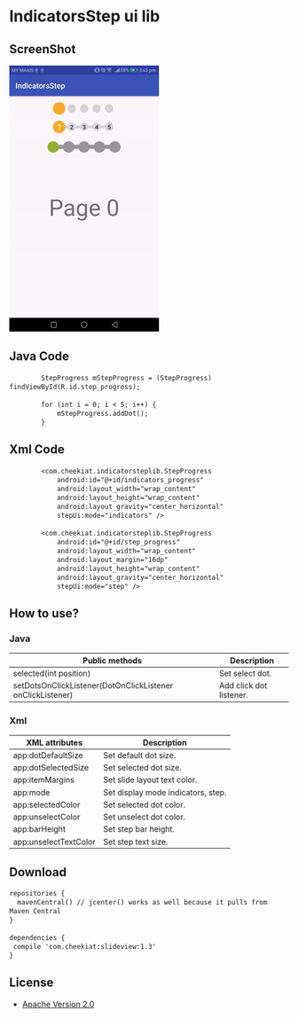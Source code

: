 # IndicatorsStep ui lib

ScreenShot
----------------
![ScreenShot](https://github.com/cheekiat/IndicatorsStep/blob/master/screenshort.gif)

Java Code
----------------
```
        StepProgress mStepProgress = (StepProgress) findViewById(R.id.step_progress);
        
        for (int i = 0; i < 5; i++) {
            mStepProgress.addDot();
        }
```
        
Xml Code
----------------
```
        <com.cheekiat.indicatorsteplib.StepProgress
            android:id="@+id/indicators_progress"
            android:layout_width="wrap_content"
            android:layout_height="wrap_content"
            android:layout_gravity="center_horizontal"
            stepUi:mode="indicators" />

        <com.cheekiat.indicatorsteplib.StepProgress
            android:id="@+id/step_progress"
            android:layout_width="wrap_content"
            android:layout_margin="16dp"
            android:layout_height="wrap_content"
            android:layout_gravity="center_horizontal"
            stepUi:mode="step" />
```

How to use?
----------------
### Java
| Public methods | Description |
| ------------- | ------------- |
| selected(int position) | Set select dot. |
| setDotsOnClickListener(DotOnClickListener onClickListener) | Add click dot listener. |

### Xml
| XML attributes | Description |
| ------------- | ------------- |
| app:dotDefaultSize | Set default dot size. |
| app:dotSelectedSize | Set selected dot size. |
| app:itemMargins | Set slide layout text color. |
| app:mode | Set display mode indicators, step. |
| app:selectedColor | Set selected dot color. |
| app:unselectColor | Set unselect dot color. |
| app:barHeight | Set step bar height. |
| app:unselectTextColor | Set step text size. |

Download
----------------
```
repositories {
  mavenCentral() // jcenter() works as well because it pulls from Maven Central
}

dependencies {
 compile 'com.cheekiat:slideview:1.3'
}
```

## License

* [Apache Version 2.0](http://www.apache.org/licenses/LICENSE-2.0.html)
